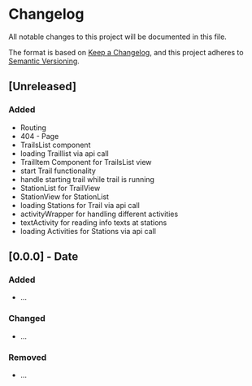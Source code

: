 # Changelog
All notable changes to this project will be documented in this file.

The format is based on [Keep a Changelog](https://keepachangelog.com/en/1.0.0/),
and this project adheres to [Semantic Versioning](https://semver.org/spec/v2.0.0.html).

## [Unreleased]
### Added
- Routing
- 404 - Page
- TrailsList component
- loading Traillist via api call
- TrailItem Component for TrailsList view
- start Trail functionality
- handle starting trail while trail is running
- StationList for TrailView
- StationView for StationList
- loading Stations for Trail via api call
- activityWrapper for handling different activities
- textActivity for reading info texts at stations
- loading Activities for Stations via api call

## [0.0.0] - Date
### Added
- ...
### Changed
- ...
### Removed
- ...
